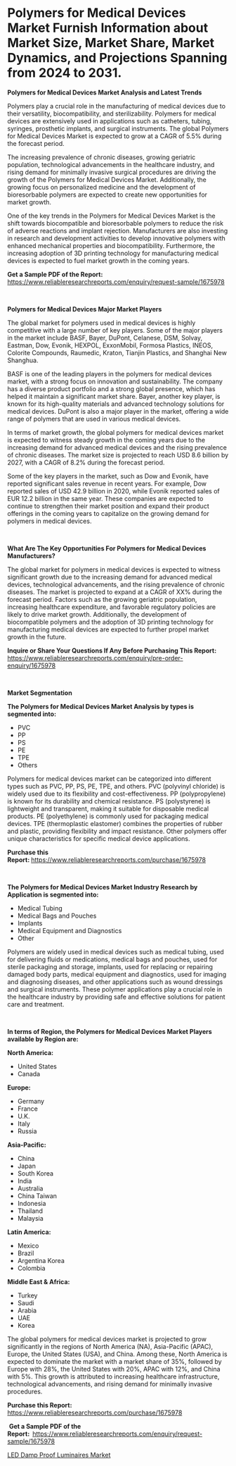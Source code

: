 <p><h1>Polymers for Medical Devices Market Furnish Information about Market Size, Market Share, Market Dynamics, and Projections Spanning from 2024 to 2031.</h1></p><p><strong>Polymers for Medical Devices Market Analysis and Latest Trends</strong></p>
<p><p>Polymers play a crucial role in the manufacturing of medical devices due to their versatility, biocompatibility, and sterilizability. Polymers for medical devices are extensively used in applications such as catheters, tubing, syringes, prosthetic implants, and surgical instruments. The global Polymers for Medical Devices Market is expected to grow at a CAGR of 5.5% during the forecast period.</p><p>The increasing prevalence of chronic diseases, growing geriatric population, technological advancements in the healthcare industry, and rising demand for minimally invasive surgical procedures are driving the growth of the Polymers for Medical Devices Market. Additionally, the growing focus on personalized medicine and the development of bioresorbable polymers are expected to create new opportunities for market growth.</p><p>One of the key trends in the Polymers for Medical Devices Market is the shift towards biocompatible and bioresorbable polymers to reduce the risk of adverse reactions and implant rejection. Manufacturers are also investing in research and development activities to develop innovative polymers with enhanced mechanical properties and biocompatibility. Furthermore, the increasing adoption of 3D printing technology for manufacturing medical devices is expected to fuel market growth in the coming years.</p></p>
<p><strong>Get a Sample PDF of the Report:&nbsp;</strong> <a href="https://www.reliableresearchreports.com/enquiry/request-sample/1675978">https://www.reliableresearchreports.com/enquiry/request-sample/1675978</a></p>
<p>&nbsp;</p>
<p><strong>Polymers for Medical Devices Major Market Players</strong></p>
<p><p>The global market for polymers used in medical devices is highly competitive with a large number of key players. Some of the major players in the market include BASF, Bayer, DuPont, Celanese, DSM, Solvay, Eastman, Dow, Evonik, HEXPOL, ExxonMobil, Formosa Plastics, INEOS, Colorite Compounds, Raumedic, Kraton, Tianjin Plastics, and Shanghai New Shanghua.</p><p>BASF is one of the leading players in the polymers for medical devices market, with a strong focus on innovation and sustainability. The company has a diverse product portfolio and a strong global presence, which has helped it maintain a significant market share. Bayer, another key player, is known for its high-quality materials and advanced technology solutions for medical devices. DuPont is also a major player in the market, offering a wide range of polymers that are used in various medical devices.</p><p>In terms of market growth, the global polymers for medical devices market is expected to witness steady growth in the coming years due to the increasing demand for advanced medical devices and the rising prevalence of chronic diseases. The market size is projected to reach USD 8.6 billion by 2027, with a CAGR of 8.2% during the forecast period.</p><p>Some of the key players in the market, such as Dow and Evonik, have reported significant sales revenue in recent years. For example, Dow reported sales of USD 42.9 billion in 2020, while Evonik reported sales of EUR 12.2 billion in the same year. These companies are expected to continue to strengthen their market position and expand their product offerings in the coming years to capitalize on the growing demand for polymers in medical devices.</p></p>
<p>&nbsp;</p>
<p><strong>What Are The Key Opportunities For Polymers for Medical Devices Manufacturers?</strong></p>
<p><p>The global market for polymers in medical devices is expected to witness significant growth due to the increasing demand for advanced medical devices, technological advancements, and the rising prevalence of chronic diseases. The market is projected to expand at a CAGR of XX% during the forecast period. Factors such as the growing geriatric population, increasing healthcare expenditure, and favorable regulatory policies are likely to drive market growth. Additionally, the development of biocompatible polymers and the adoption of 3D printing technology for manufacturing medical devices are expected to further propel market growth in the future.</p></p>
<p><strong>Inquire or Share Your Questions If Any Before Purchasing This Report:</strong> <a href="https://www.reliableresearchreports.com/enquiry/pre-order-enquiry/1675978">https://www.reliableresearchreports.com/enquiry/pre-order-enquiry/1675978</a></p>
<p>&nbsp;</p>
<p><strong>Market Segmentation</strong></p>
<p><strong>The Polymers for Medical Devices Market Analysis by types is segmented into:</strong></p>
<p><ul><li>PVC</li><li>PP</li><li>PS</li><li>PE</li><li>TPE</li><li>Others</li></ul></p>
<p><p>Polymers for medical devices market can be categorized into different types such as PVC, PP, PS, PE, TPE, and others. PVC (polyvinyl chloride) is widely used due to its flexibility and cost-effectiveness. PP (polypropylene) is known for its durability and chemical resistance. PS (polystyrene) is lightweight and transparent, making it suitable for disposable medical products. PE (polyethylene) is commonly used for packaging medical devices. TPE (thermoplastic elastomer) combines the properties of rubber and plastic, providing flexibility and impact resistance. Other polymers offer unique characteristics for specific medical device applications.</p></p>
<p><strong>Purchase this Report:&nbsp;</strong><a href="https://www.reliableresearchreports.com/purchase/1675978">https://www.reliableresearchreports.com/purchase/1675978</a></p>
<p>&nbsp;</p>
<p><strong>The Polymers for Medical Devices Market Industry Research by Application is segmented into:</strong></p>
<p><ul><li>Medical Tubing</li><li>Medical Bags and Pouches</li><li>Implants</li><li>Medical Equipment and Diagnostics</li><li>Other</li></ul></p>
<p><p>Polymers are widely used in medical devices such as medical tubing, used for delivering fluids or medications, medical bags and pouches, used for sterile packaging and storage, implants, used for replacing or repairing damaged body parts, medical equipment and diagnostics, used for imaging and diagnosing diseases, and other applications such as wound dressings and surgical instruments. These polymer applications play a crucial role in the healthcare industry by providing safe and effective solutions for patient care and treatment.</p></p>
<p>&nbsp;</p>
<p><strong>In terms of Region, the Polymers for Medical Devices Market Players available by Region are:</strong></p>
<p>
    <p> <strong> North America: </strong>
        <ul>
            <li>United States</li>
            <li>Canada</li>
        </ul>
        </p> 
    <p> <strong> Europe: </strong>
        <ul>
            <li>Germany</li>
            <li>France</li>
            <li>U.K.</li>
            <li>Italy</li>
            <li>Russia</li>
        </ul>
        </p> 
    <p> <strong> Asia-Pacific: </strong>
        <ul>
            <li>China</li>
            <li>Japan</li>
            <li>South Korea</li>
            <li>India</li>
            <li>Australia</li>
            <li>China Taiwan</li>
            <li>Indonesia</li>
            <li>Thailand</li>
            <li>Malaysia</li>
        </ul>
        </p> 
    <p> <strong> Latin America: </strong>
        <ul>
            <li>Mexico</li>
            <li>Brazil</li>
            <li>Argentina Korea</li>
            <li>Colombia</li>
        </ul>
        </p> 
    <p> <strong> Middle East & Africa: </strong>
        <ul>
            <li>Turkey</li>
            <li>Saudi</li>
            <li>Arabia</li>
            <li>UAE</li>
            <li>Korea</li>
        </ul>
    </p>
    </p>
<p><p>The global polymers for medical devices market is projected to grow significantly in the regions of North America (NA), Asia-Pacific (APAC), Europe, the United States (USA), and China. Among these, North America is expected to dominate the market with a market share of 35%, followed by Europe with 28%, the United States with 20%, APAC with 12%, and China with 5%. This growth is attributed to increasing healthcare infrastructure, technological advancements, and rising demand for minimally invasive procedures.</p></p>
<p><strong>Purchase this Report: </strong><a href="https://www.reliableresearchreports.com/purchase/1675978">https://www.reliableresearchreports.com/purchase/1675978</a></p>
<p>&nbsp;<strong>Get a Sample PDF of the Report:&nbsp;&nbsp;</strong><a href="https://www.reliableresearchreports.com/enquiry/request-sample/1675978">https://www.reliableresearchreports.com/enquiry/request-sample/1675978</a></p>
<p><strong></strong></p>
<p><p><a href="https://crocus-run-b5a.notion.site/LED-Damp-Proof-Luminaires-Market-Insights-Market-Players-and-Forecast-Till-2031-1bd15075ef474aecaa1ccdd99258d581">LED Damp Proof Luminaires Market</a></p></p>